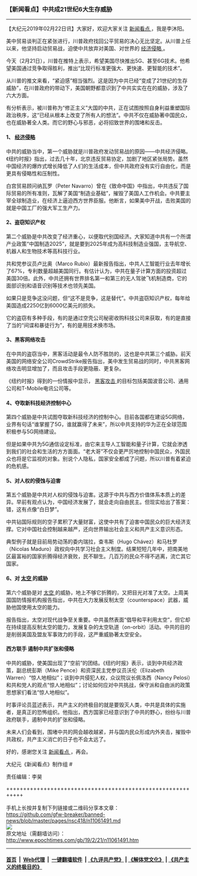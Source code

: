 ### 【新闻看点】中共成21世纪6大生存威胁
------------------------

<p>
 【大纪元2019年02月22日讯】大家好，欢迎大家关注
 <a href="http://www.epochtimes.com/gb/tag/%E6%96%B0%E9%97%BB%E7%9C%8B%E7%82%B9.html">
  新闻看点
 </a>
 ，我是李沐阳。
</p>
<p>
 美中贸易谈判正在紧张进行，川普政府找回公平贸易的决心无比坚定。从川普上任以来，他坚持启动贸易战，迫使中共放弃对美国、对世界的
 <a href="http://www.epochtimes.com/gb/tag/%E7%BB%8F%E6%B5%8E%E4%BE%B5%E7%95%A5.html">
  经济侵略
 </a>
 。
</p>
<p>
 今天（2月21日），川普在推特上表示，希望美国尽快推出5G、甚至6G技术。他希望美国通过竞争取得胜利，推出“比现行标准更强大、更快速、更智能的技术”。
</p>
<p>
 从川普的推文来看，“紧迫感”相当强烈。这是因为中共已经“变成了21世纪的生存威胁”，在川普政府的带动下，美国朝野都意识到了中共实实在在的威胁，涉及了六大方面。
</p>
<p>
 有分析表示，被川普称为“修正主义”大国的中共，正在试图按照自身利益重塑国际政治秩序，这“已经从根本上改变了所有人的想法”。中共不仅在威胁著中国民众，也在威胁著全人类。而它的野心与邪恶，必将招致世界的围堵和反击。
</p>
<h4>
 1、
 <a href="http://www.epochtimes.com/gb/tag/%E7%BB%8F%E6%B5%8E%E4%BE%B5%E7%95%A5.html">
  经济侵略
 </a>
</h4>
<p>
 中共的威胁当中，第一个威胁就是川普政府发动贸易战的原因——中共经济侵略。《纽约时报》指出，过去几十年，北京违反贸易协定，加剧了地区紧张局势。虽然中国经济的爆炸式增长降低了人们的生活成本，但中共政府没有实行自由化，而是更具有侵略性和压制性。
</p>
<p>
 白宫贸易顾问纳瓦罗（Peter Navarro）曾在《致命中国》中指出，中共违反了国际贸易的所有准则，瓦解了美国“制造业基础”，摧毁了美国人工作机会。中共要主宰全球制造业，在经济上逼迫西方世界臣服。他断言，如果美中开战，击败美国的就是中国工厂的强大军工生产力。
</p>
<h4>
 2、盗窃知识产权
</h4>
<p>
 第二个威胁是中共改变了经济重心，以便取代别国经济。大家知道中共有一个所谓产业政策“中国制造2025”，就是要到2025年成为高科技制造业强国，主导航空、机器人和生物技术等高科技行业。
</p>
<p>
 共和党参议员卢比奥（Marco Rubio）最新报告指出，中共人工智能行业去年增长了67%，专利数量超越美国同行。有估计认为，中共在量子计算方面的投资超过美国30倍。此外，中共还拥有世界排名第一和第三的无人驾驶飞机制造商，它的面部识别和语音识别等技术也领先美国。
</p>
<p>
 如果只是竞争这没问题，但“这不是竞争，这是替代”。中共盗窃知识产权，每年给美国造成2250亿到6000亿美元的损失。
</p>
<p>
 它的盗窃有多种手段，有的是通过空壳公司秘密收购科技公司来获取，有的是直接了当的“间谍和暴徒行为”，有的是用技术换市场。
</p>
<h4>
 3、黑客网络攻击
</h4>
<p>
 在中共的盗窃当中，黑客活动是最令人防不胜防的，这也是中共第三个威胁。前天美国的网络安全公司CrowdStrike报告指出，美中发生贸易战的同时，中共黑客网络攻击明显增加了，而且攻击手段更隐蔽、更复杂。
</p>
<p>
 《纽约时报》得到的一份情报中显示，
 <a href="http://www.epochtimes.com/gb/tag/%E9%BB%91%E5%AE%A2%E6%94%BB%E5%87%BB.html">
  黑客攻击
 </a>
 的目标包括美国波音公司、通用公司和T-Mobile电讯公司等。
</p>
<h4>
 4、夺取新科技经济控制中心
</h4>
<p>
 第四个威胁是中共试图夺取新科技经济的控制中心。目前各国都在建设5G网络，业界有句话“谁掌握了5G，谁就赢得了未来”，所以中共支持的华为正在全球范围积极参与5G网络建设。
</p>
<p>
 但是如果中共为5G通信设定标准，由它来主导人工智能和量子计算，它就会渗透到我们的社会和生活的方方面面。“老大哥”不仅会更严厉地控制中国民众，外国民众也将是它监视的对象。别说个人隐私，国家安全都成了问题，所以川普有着紧迫的危机感。
</p>
<h4>
 5、对人权的侵蚀与迫害
</h4>
<p>
 第五个威胁是中共对人权的侵蚀与迫害。这源于中共与西方价值体系本质上的差异。早前有观点认为，中国经济发展了，就会走向自由民主。但现实给出了答案：错，这有点像“白日梦”。
</p>
<p>
 中共钻国际规则的空子累积了大量财富，这使中共有了迫害中国民众的巨大经济支撑。它对中国社会控制越来越严，还向世界输出社会主义和共产主义意识形态。
</p>
<p>
 典型例子就是目前局势动荡的委内瑞拉，查韦斯（Hugo Chávez）和马杜罗（Nicolas Maduro）政权向中共学习社会主义制度。结果短短几年中，把南美地区最富裕的国家折腾得经济衰败，民不聊生。几百万的民众不得不逃离，流亡其它国家。
</p>
<h4>
 6、对
 <a href="http://www.epochtimes.com/gb/tag/%E5%A4%AA%E7%A9%BA.html">
  太空
 </a>
 的威胁
</h4>
<p>
 第六个威胁是对
 <a href="http://www.epochtimes.com/gb/tag/%E5%A4%AA%E7%A9%BA.html">
  太空
 </a>
 的威胁，地上不够它折腾的，又把目光对准了太空。上周美国国防情报机构报告指出，中共在大力发展反制太空（counterspace）武器，威胁他国使用太空的能力。
</p>
<p>
 报告指出，太空对现代战争至关重要。中共虽然表面“倡导和平利用太空”，但它却在持续提高反制太空的能力，发展复杂的太空轨道（on-orbit）活动。中共的目的是削弱美国及盟友军事效力的手段，这严重威胁著太空安全。
</p>
<h4>
 西方联手 遏制中共扩张和侵略
</h4>
<p>
 中共的威胁，使美国出现了“空前”的团结。《纽约时报》表示，谈到中共经济政策，副总统彭斯（Mike Pence）和资深民主党参议员沃伦（Elizabeth Warren）“惊人地相似”；谈到中共侵犯人权，众议院议长佩洛西（Nancy Pelosi）和共和党人的观点“惊人地相似”；讨论如何应对中共挑战，保守派和自由派的政策思想家们看法“惊人地相似”。
</p>
<p>
 时事评论员蓝述表示，共产主义的终极目的就是要毁灭人类，中共是具体的实施者，是真正的恐怖组织。他指出，西方国家已经意识到了中共的野心，纷纷与川普政府联手，遏制中共的扩张和侵略。
</p>
<p>
 未来人们会看到，围堵中共的网会越收越紧，并与国内民众形成内外夹击，摧毁中共政权，共产主义消亡的日子也不会太远了。
</p>
<p>
 好的，感谢您关注
 <a href="http://www.epochtimes.com/gb/tag/%E6%96%B0%E9%97%BB%E7%9C%8B%E7%82%B9.html">
  新闻看点
 </a>
 ，再会。
</p>
<p>
 大纪元《新闻看点》制作组 #
</p>
<p>
 责任编辑：李昊
</p>

+++++++++++++++++++++++++++++++++++++++++++++++++++++++++++<br/><br/>
手机上长按并复制下列链接或二维码分享本文章：<br/>
https://github.com/gfw-breaker/banned-news/blob/master/pages/nsc418/n11061491.md <br/>
<a href='https://github.com/gfw-breaker/banned-news/blob/master/pages/nsc418/n11061491.md'><img src='https://github.com/gfw-breaker/banned-news/blob/master/pages/nsc418/n11061491.md.png'/></a> <br/>
原文地址（需翻墙访问）：http://www.epochtimes.com/gb/19/2/21/n11061491.htm


------------------------
#### [首页](https://github.com/gfw-breaker/banned-news/blob/master/README.md) &nbsp;|&nbsp; [Web代理](https://github.com/labour-camp/helloworld) &nbsp;|&nbsp; [一键翻墙软件](https://github.com/gfw-breaker/nogfw/blob/master/README.md) &nbsp;| [《九评共产党》](https://github.com/gfw-breaker/9ping.md/blob/master/README.md#九评之一评共产党是什么) | [《解体党文化》](https://github.com/gfw-breaker/jtdwh.md/blob/master/README.md) | [《共产主义的终极目的》](https://github.com/gfw-breaker/gczydzjmd.md/blob/master/README.md)

